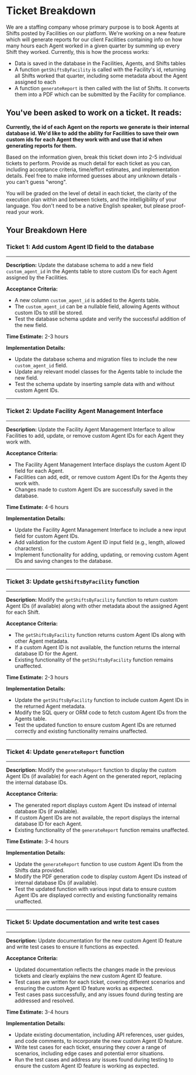 # Ticket Breakdown
We are a staffing company whose primary purpose is to book Agents at Shifts posted by Facilities on our platform. We're working on a new feature which will generate reports for our client Facilities containing info on how many hours each Agent worked in a given quarter by summing up every Shift they worked. Currently, this is how the process works:

- Data is saved in the database in the Facilities, Agents, and Shifts tables
- A function `getShiftsByFacility` is called with the Facility's id, returning all Shifts worked that quarter, including some metadata about the Agent assigned to each
- A function `generateReport` is then called with the list of Shifts. It converts them into a PDF which can be submitted by the Facility for compliance.

## You've been asked to work on a ticket. It reads:

**Currently, the id of each Agent on the reports we generate is their internal database id. We'd like to add the ability for Facilities to save their own custom ids for each Agent they work with and use that id when generating reports for them.**


Based on the information given, break this ticket down into 2-5 individual tickets to perform. Provide as much detail for each ticket as you can, including acceptance criteria, time/effort estimates, and implementation details. Feel free to make informed guesses about any unknown details - you can't guess "wrong".


You will be graded on the level of detail in each ticket, the clarity of the execution plan within and between tickets, and the intelligibility of your language. You don't need to be a native English speaker, but please proof-read your work.

## Your Breakdown Here
### Ticket 1: Add custom Agent ID field to the database
---
**Description:** Update the database schema to add a new field `custom_agent_id` in the Agents table to store custom IDs for each Agent assigned by the Facilities.

**Acceptance Criteria:**
- A new column `custom_agent_id` is added to the Agents table.
- The `custom_agent_id` can be a nullable field, allowing Agents without custom IDs to still be stored.
- Test the database schema update and verify the successful addition of the new field.

**Time Estimate:** 2-3 hours

**Implementation Details:**
- Update the database schema and migration files to include the new `custom_agent_id` field.
- Update any relevant model classes for the Agents table to include the new field.
- Test the schema update by inserting sample data with and without custom Agent IDs.

---

### Ticket 2: Update Facility Agent Management Interface
---
**Description:** Update the Facility Agent Management Interface to allow Facilities to add, update, or remove custom Agent IDs for each Agent they work with.

**Acceptance Criteria:**
- The Facility Agent Management Interface displays the custom Agent ID field for each Agent.
- Facilities can add, edit, or remove custom Agent IDs for the Agents they work with.
- Changes made to custom Agent IDs are successfully saved in the database.

**Time Estimate:** 4-6 hours

**Implementation Details:**
- Update the Facility Agent Management Interface to include a new input field for custom Agent IDs.
- Add validation for the custom Agent ID input field (e.g., length, allowed characters).
- Implement functionality for adding, updating, or removing custom Agent IDs and saving changes to the database.

---

### Ticket 3: Update `getShiftsByFacility` function
---
**Description:** Modify the `getShiftsByFacility` function to return custom Agent IDs (if available) along with other metadata about the assigned Agent for each Shift.

**Acceptance Criteria:**
- The `getShiftsByFacility` function returns custom Agent IDs along with other Agent metadata.
- If a custom Agent ID is not available, the function returns the internal database ID for the Agent.
- Existing functionality of the `getShiftsByFacility` function remains unaffected.

**Time Estimate:** 2-3 hours

**Implementation Details:**
- Update the `getShiftsByFacility` function to include custom Agent IDs in the returned Agent metadata.
- Modify the SQL query or ORM code to fetch custom Agent IDs from the Agents table.
- Test the updated function to ensure custom Agent IDs are returned correctly and existing functionality remains unaffected.

---

### Ticket 4: Update `generateReport` function
---
**Description:** Modify the `generateReport` function to display the custom Agent IDs (if available) for each Agent on the generated report, replacing the internal database IDs.

**Acceptance Criteria:**
- The generated report displays custom Agent IDs instead of internal database IDs (if available).
- If custom Agent IDs are not available, the report displays the internal database ID for each Agent.
- Existing functionality of the `generateReport` function remains unaffected.

**Time Estimate:** 3-4 hours

**Implementation Details:**
- Update the `generateReport` function to use custom Agent IDs from the Shifts data provided.
- Modify the PDF generation code to display custom Agent IDs instead of internal database IDs (if available).
- Test the updated function with various input data to ensure custom Agent IDs are displayed correctly and existing functionality remains unaffected.

---

### Ticket 5: Update documentation and write test cases
---
**Description:** Update documentation for the new custom Agent ID feature and write test cases to ensure it functions as expected.

**Acceptance Criteria:**
- Updated documentation reflects the changes made in the previous tickets and clearly explains the new custom Agent ID feature.
- Test cases are written for each ticket, covering different scenarios and ensuring the custom Agent ID feature works as expected.
- Test cases pass successfully, and any issues found during testing are addressed and resolved.

**Time Estimate:** 3-4 hours

**Implementation Details:**
- Update existing documentation, including API references, user guides, and code comments, to incorporate the new custom Agent ID feature.
- Write test cases for each ticket, ensuring they cover a range of scenarios, including edge cases and potential error situations.
- Run the test cases and address any issues found during testing to ensure the custom Agent ID feature is working as expected.